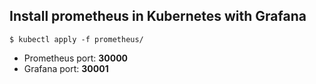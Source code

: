 ## Install prometheus in Kubernetes with Grafana
```
$ kubectl apply -f prometheus/
```

- Prometheus port: <b>30000</b>
- Grafana port: <b>30001</b>
